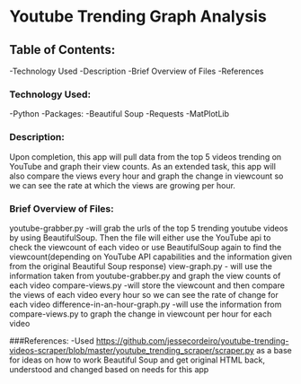 # Youtube Trending Graph Analysis

## Table of Contents:
-Technology Used
-Description
-Brief Overview of Files
-References

### Technology Used:
-Python
-Packages:
    -Beautiful Soup
    -Requests
    -MatPlotLib

### Description:
Upon completion, this app will pull data from the top 5 videos trending on YouTube and graph their view counts.  As an extended task, this app will also compare the views every hour and graph the change in viewcount so we can see the rate at which the views are growing per hour.

### Brief Overview of Files:
youtube-grabber.py
    -will grab the urls of the top 5 trending youtube videos by using BeautifulSoup.  Then the file will either use the YouTube api to check the viewcount of each video or use BeautifulSoup again to find the viewcount(depending on YouTube API capabilities and the information given from the original Beautiful Soup response)
view-graph.py
    - will use the information taken from youtube-grabber.py and graph the view counts of each video
compare-views.py
    -will store the viewcount and then compare the views of each video every hour so we can see the rate of change for each video
difference-in-an-hour-graph.py
    -will use the information from compare-views.py to graph the change in viewcount per hour for each video

###References:
-Used https://github.com/jessecordeiro/youtube-trending-videos-scraper/blob/master/youtube_trending_scraper/scraper.py as a base for ideas on how to work Beautiful Soup and get original HTML back, understood and changed based on needs for this app